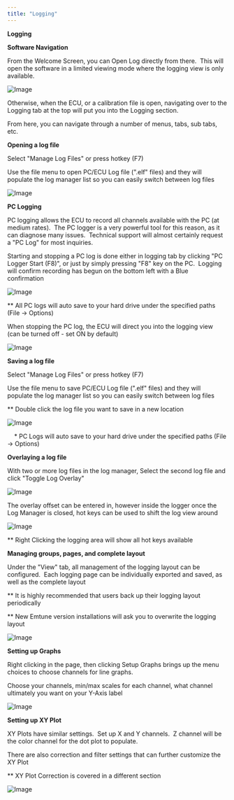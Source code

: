 ```yaml
---
title: "Logging"
---
```


**Logging**


**Software Navigation**


From the Welcome Screen, you can Open Log directly from there.&nbsp; This will open the software in a limited viewing mode where the logging view is only available. &nbsp;

![Image](</lib/NewItem777.png>)



Otherwise, when the ECU, or a calibration file is open, navigating over to the Logging tab at the top will put you into the Logging section. &nbsp;


From here, you can navigate through a number of menus, tabs, sub tabs, etc.&nbsp; &nbsp;


**Opening a log file**


Select "Manage Log Files" or press hotkey (F7)


Use the file menu to open PC/ECU Log file (".elf" files) and they will populate the log manager list so you can easily switch between log files


![Image](</lib/NewItem778.png>)


**PC Logging**


PC logging allows the ECU to record all channels available with the PC (at medium rates).&nbsp; The PC logger is a very powerful tool for this reason, as it can diagnose many issues.&nbsp; Technical support will almost certainly request a "PC Log" for most inquiries. &nbsp;


Starting and stopping a PC log is done either in logging tab by clicking "PC Logger Start (F8)", or just by simply pressing "F8" key on the PC.&nbsp; Logging will confirm recording has begun on the bottom left with a Blue confirmation&nbsp;

![Image](</lib/NewItem821.png>)


\*\* All PC logs will auto save to your hard drive under the specified paths (File -\> Options)


When stopping the PC log, the ECU will direct you into the logging view (can be turned off - set ON by default)

![Image](</lib/NewItem822.png>)



**Saving a log file**


Select "Manage Log Files" or press hotkey (F7)


Use the file menu to save PC/ECU Log file (".elf" files) and they will populate the log manager list so you can easily switch between log files

\*\* Double click the log file you want to save in a new location&nbsp;

![Image](</lib/NewItem820.png>)

&nbsp; &nbsp; \* PC Logs will auto save to your hard drive under the specified paths (File -\> Options)



**Overlaying a log file**


With two or more log files in the log manager, Select the second log file and click "Toggle Log Overlay"


![Image](</lib/NewItem779.png>)


The overlay offset can be entered in, however inside the logger once the Log Manager is closed, hot keys can be used to shift the log view around&nbsp;


![Image](</lib/NewItem780.png>)


\*\* Right Clicking the logging area will show all hot keys available


**Managing groups, pages, and complete layout**


Under the "View" tab, all management of the logging layout can be configured.&nbsp; Each logging page can be individually exported and saved, as well as the complete layout


\*\* It is highly recommended that users back up their logging layout periodically&nbsp;


\*\* New Emtune version installations will ask you to overwrite the logging layout&nbsp;


![Image](</lib/NewItem781.png>)


**Setting up Graphs**


Right clicking in the page, then clicking Setup Graphs brings up the menu choices to choose channels for line graphs. &nbsp;

Choose your channels, min/max scales for each channel, what channel ultimately you want on your Y-Axis label


![Image](</lib/NewItem782.png>)



**Setting up XY Plot**


XY Plots have similar settings.&nbsp; Set up X and Y channels.&nbsp; Z channel will be the color channel for the dot plot to populate. &nbsp;

There are also correction and filter settings that can further customize the XY Plot


\*\* XY Plot Correction is covered in a different section


![Image](</lib/NewItem783.png>)



